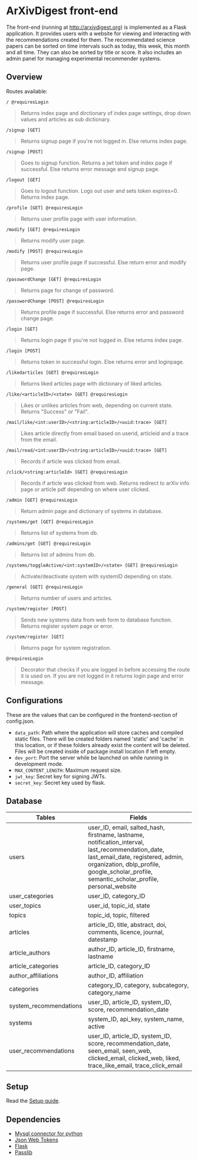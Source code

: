 # ArXivDigest front-end

The front-end (running at http://arxivdigest.org) is implemented as a Flask application.  It provides users with a website for viewing and interacting with the recommendations created for them. The recommendated science papers can be sorted on time intervals such as today, this week, this month and all time. They can also be sorted by title or score. It also includes an admin panel for managing experimental recommender systems.

## Overview

Routes available:

``/ @requiresLogin``

>Returns index page and dirctionary of index page settings, drop down values and articles as sub dictionary.

``/signup [GET]``

>Returns signup page if you're not logged in. Else returns index page.

``/signup [POST]``

>Goes to signup function. Returns a jwt token and index page if successful. Else returns error message and signup page.

``/logout [GET]``

>Goes to logout function. Logs out user and sets token expires=0. Returns index page.

``/profile [GET] @requiresLogin``

>Returns user profile page with user information.

``/modify [GET] @requiresLogin``

>Returns modify user page.

``/modify [POST] @requiresLogin``

>Returns user profile page if successful. Else return error and modify page.

``/passwordChange [GET] @requiresLogin``

>Returns page for change of password.

``/passwordChange [POST] @requiresLogin``

>Returns profile page if successful. Else returns error and password change page.

``/login [GET]``

>Returns login page if you're not logged in. Else returns index page.

``/login [POST]``

>Returns token in successful login. Else returns error and loginpage.

``/likedarticles [GET] @requiresLogin``

>Returns liked articles page with dictionary of liked articles.

``/like/<articleID>/<state> [GET] @requiresLogin``

>Likes or unlikes articles from web, depending on current state. Returns "Success" or "Fail".

``/mail/like/<int:userID>/<string:articleID>/<uuid:trace> [GET]``

>Likes article directly from email based on userid, articleid and a trace from the email.

``/mail/read/<int:userID>/<string:articleID>/<uuid:trace> [GET]``

>Records if article was clicked from email.

``/click/<string:articleId> [GET] @requiresLogin``

>Records if article was clicked from web. Returns redirect to arXiv info page or article pdf depending on where user clicked.

``/admin [GET] @requiresLogin``

>Return admin page and dictionary of systems in database.

``/systems/get [GET] @requiresLogin``

>Returns list of systems from db.

``/admins/get [GET] @requiresLogin``

>Returns list of admins from db.

``/systems/toggleActive/<int:systemID>/<state> [GET] @requiresLogin``

>Activate/deactivate system with systemID depending on state.

``/general [GET] @requiresLogin``

>Returns number of users and articles.

``/system/register [POST]``

>Sends new systems data from web form to database function. Returns register system page or error.

``/system/register [GET]``

>Returns page for system registration.

``@requiresLogin``

>Decorator that checks if you are logged in before accessing the route it is used on. If you are not logged in it returns login page and error message.

## Configurations

These are the values that can be configured in the frontend-section of config.json.

- `data_path`: Path where the application will store caches and compiled static files. There will be created folders named 'static' and 'cache' in this location, or if these folders already exist the content will be deleted. Files will be created inside of package install location if left empty.
- `dev_port`: Port the server while be launched on while running in development mode.
- `MAX_CONTENT_LENGTH`: Maximum request size.
- `jwt_key`: Secret key for signing JWTs.
- `secret_key`: Secret key used by flask.

## Database

| Tables | Fields |
| ------------- | ------------- |
| users | user_ID, email, salted_hash, firstname, lastname, notification_interval, last_recommendation_date, last_email_date, registered, admin, organization, dblp_profile, google_scholar_profile, semantic_scholar_profile, personal_website|
| user_categories | user_ID, category_ID |
| user_topics | user_id, topic_id, state |
| topics | topic_id, topic, filtered |
| articles | article_ID, title, abstract, doi, comments, licence, journal, datestamp |
| article_authors | author_ID, article_ID, firstname, lastname |
| article_categories | article_ID, category_ID |
| author_affiliations | author_ID, affiliation |
| categories | category_ID, category, subcategory, category_name |
| system_recommendations | user_ID, article_ID, system_ID, score, recommendation_date |
| systems | system_ID, api_key, system_name, active |
| user_recommendations | user_ID, article_ID, system_ID, score, recommendation_date, seen_email, seen_web, clicked_email, clicked_web, liked, trace_like_email, trace_click_email |

## Setup

Read the [Setup guide](../../Setup.md).

## Dependencies

- [Mysql connector for python](https://dev.mysql.com/doc/connector-python/en/)
- [Json Web Tokens](https://github.com/jpadilla/pyjwt) 
- [Flask](http://flask.pocoo.org/)
- [Passlib](https://passlib.readthedocs.io/en/stable/index.html)
